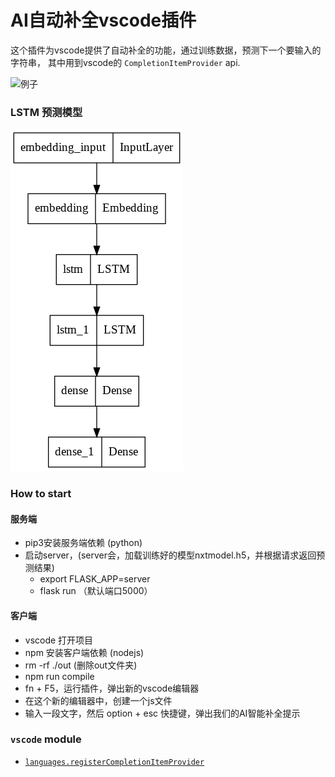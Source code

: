 # AI自动补全vscode插件

这个插件为vscode提供了自动补全的功能，通过训练数据，预测下一个要输入的字符串， 其中用到vscode的 `CompletionItemProvider` api.

![例子](demo.gif)

### LSTM 预测模型
![LSTM模型](next_word/model.png)

### How to start
#### 服务端
- pip3安装服务端依赖 (python)
- 启动server，(server会，加载训练好的模型nxtmodel.h5，并根据请求返回预测结果)
	 - export FLASK_APP=server
	 - flask run （默认端口5000）
#### 客户端
- vscode 打开项目
- npm 安装客户端依赖 (nodejs)
- rm -rf ./out (删除out文件夹)
- npm run compile
- fn + F5，运行插件，弹出新的vscode编辑器
- 在这个新的编辑器中，创建一个js文件
- 输入一段文字，然后 option + esc 快捷键，弹出我们的AI智能补全提示
### `vscode` module

- [`languages.registerCompletionItemProvider`](https://code.visualstudio.com/api/references/vscode-api#languages.registerCompletionItemProvider)
